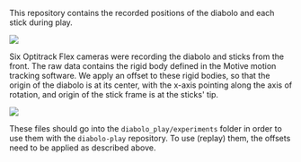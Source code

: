 This repository contains the recorded positions of the diabolo and each stick during play.

![](recording_setup.jpg)

Six Optitrack Flex cameras were recording the diabolo and sticks from the front. The raw data contains the rigid body defined in the Motive motion tracking software. We apply an offset to these rigid bodies, so that the origin of the diabolo is at its center, with the x-axis pointing along the axis of rotation, and origin of the stick frame is at the sticks' tip. 

![](coordinate_frames.jpg)

These files should go into the `diabolo_play/experiments` folder in order to use them with the `diabolo-play` repository. To use (replay) them, the offsets need to be applied as described above.
